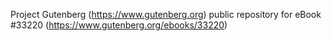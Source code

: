 Project Gutenberg (https://www.gutenberg.org) public repository for eBook #33220 (https://www.gutenberg.org/ebooks/33220)
